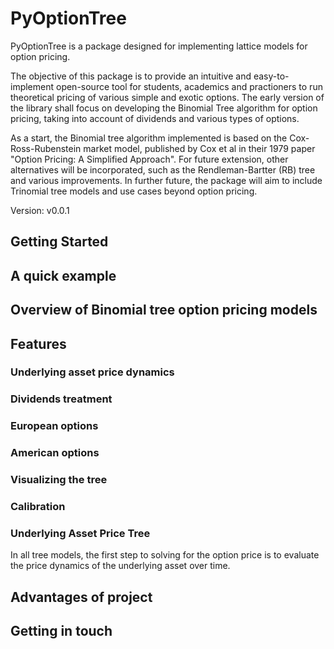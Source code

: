# PyOptionTree

PyOptionTree is a package designed for implementing lattice models for option pricing.

The objective of this package is to provide an intuitive and easy-to-implement open-source tool for students, academics and practioners to run theoretical pricing of
various simple and exotic options. The early version of the library shall focus on developing the Binomial Tree algorithm for option pricing, taking into account of dividends and various types of options.

As a start, the Binomial tree algorithm implemented is based on the Cox-Ross-Rubenstein market model, published by Cox et al in their 1979 paper "Option Pricing: A Simplified Approach". For future extension, other alternatives will be incorporated, such as the Rendleman-Bartter (RB) tree and various improvements. In further future, the package will aim to include Trinomial tree models and use cases beyond option pricing.

Version: v0.0.1

## Getting Started

## A quick example

## Overview of Binomial tree option pricing models

## Features

### Underlying asset price dynamics

### Dividends treatment

### European options

### American options

### Visualizing the tree

### Calibration


### Underlying Asset Price Tree
In all tree models, the first step to solving for the option price is to evaluate the price dynamics of the underlying asset over time.

## Advantages of project

## Getting in touch
